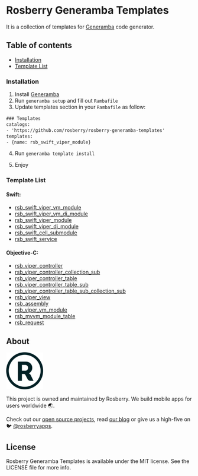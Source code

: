 
# Rosberry Generamba Templates
It is a collection of templates for [Generamba](https://github.com/rambler-digital-solutions/Generamba) code generator.

## Table of contents

- [Installation](#installation)
- [Template List](#template-list)

### Installation
1. Install [Generamba](https://github.com/rambler-digital-solutions/Generamba#installation)
2. Run `generamba setup` and fill out `Rambafile`
3. Update templates section in your `Rambafile` as follow:

```
### Templates
catalogs:
- 'https://github.com/rosberry/rosberry-generamba-templates'
templates:
- {name: rsb_swift_viper_module}
```

4. Run `generamba template install`

5. Enjoy

### Template List

#### Swift:
- [rsb_swift_viper_vm_module](https://github.com/rosberry/Rosberry-Generamba-Templates/blob/master/rsb_swift_viper_vm_module/rsb_swift_viper_vm_module.rambaspec)
- [rsb_swift_viper_vm_di_module](https://github.com/rosberry/Rosberry-Generamba-Templates/blob/master/rsb_swift_viper_vm_di_module/rsb_swift_viper_vm_di_module.rambaspec)
- [rsb_swift_viper_module](https://github.com/rosberry/Rosberry-Generamba-Templates/blob/master/rsb_swift_viper_module/rsb_swift_viper_module.rambaspec)
- [rsb_swift_viper_di_module](https://github.com/rosberry/Rosberry-Generamba-Templates/blob/master/rsb_swift_viper_di_module/rsb_swift_viper_di_module.rambaspec)
- [rsb_swift_cell_submodule](https://github.com/rosberry/Rosberry-Generamba-Templates/blob/master/rsb_swift_cell_submodule/rsb_swift_cell_submodule.rambaspec)
- [rsb_swift_service](https://github.com/rosberry/Rosberry-Generamba-Templates/blob/master/rsb_swift_service/rsb_swift_service.rambaspec)

#### Objective-C:
- [rsb_viper_controller](https://github.com/rosberry/Rosberry-Generamba-Templates/blob/master/rsb_viper_controller/rsb_viper_controller.rambaspec)
- [rsb_viper_controller_collection_sub](https://github.com/rosberry/Rosberry-Generamba-Templates/blob/master/rsb_viper_controller_collection_sub/rsb_viper_controller_collection_sub.rambaspec)
- [rsb_viper_controller_table](https://github.com/rosberry/Rosberry-Generamba-Templates/blob/master/rsb_viper_controller_table/rsb_viper_controller_table.rambaspec)
- [rsb_viper_controller_table_sub](https://github.com/rosberry/Rosberry-Generamba-Templates/blob/master/rsb_viper_controller_table_sub/rsb_viper_controller_table_sub.rambaspec)
- [rsb_viper_controller_table_sub_collection_sub](https://github.com/rosberry/Rosberry-Generamba-Templates/blob/master/rsb_viper_controller_table_sub_collection_sub/rsb_viper_controller_table_sub_collection_sub.rambaspec)
- [rsb_viper_view](https://github.com/rosberry/Rosberry-Generamba-Templates/blob/master/rsb_viper_view/rsb_viper_view.rambaspec)
- [rsb_assembly](https://github.com/rosberry/Rosberry-Generamba-Templates/blob/master/rsb_assembly/rsb_assembly.rambaspec)
- [rsb_viper_vm_module](https://github.com/rosberry/Rosberry-Generamba-Templates/blob/master/rsb_viper_vm_module/rsb_viper_vm_module.rambaspec)
- [rsb_mvvm_module_table](https://github.com/rosberry/Rosberry-Generamba-Templates/blob/master/rsb_mvvm_module_table/rsb_mvvm_module_table.rambaspec)
- [rsb_request](https://github.com/rosberry/Rosberry-Generamba-Templates/blob/master/rsb_request/rsb_request.rambaspec)

## About

<img src="https://github.com/rosberry/Foundation/blob/master/Assets/logo.png?raw=true" width="100" />

This project is owned and maintained by Rosberry. We build mobile apps for users worldwide 🌏.

Check out our [open source projects](https://github.com/rosberry), read [our blog](https://medium.com/@Rosberry) or give us a high-five on 🐦 [@rosberryapps](http://twitter.com/RosberryApps).

## License

Rosberry Generamba Templates is available under the MIT license. See the LICENSE file for more info.
